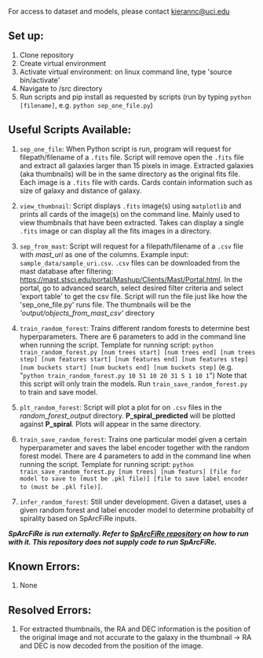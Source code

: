 
For access to dataset and models, please contact kierannc@uci.edu


## Set up:
1. Clone repository
2. Create virtual environment
3. Activate virtual environment: on linux command line, type 'source bin/activate'
4. Navigate to /src directory
5. Run scripts and pip install as requested by scripts (run by typing ```python [filename]```, e.g. ```python sep_one_file.py```)

## Useful Scripts Available:
1. ```sep_one_file```:
    When Python script is run, program will request for filepath/filename of a ```.fits``` file. Script will remove open the ```.fits``` file and extract all galaxies larger than 15 pixels in image. Extracted galaxies (aka thumbnails) will be in the same directory as the original fits file. Each image is a ```.fits``` file with cards. Cards contain information such as size of galaxy and distance of galaxy.

2. ```view_thumbnail```:
    Script displays ```.fits``` image(s) using ```matplotlib``` and prints all cards of the image(s) on the command line.  Mainly used to view thumbnails that have been extracted. Takes can display a single ```.fits``` image or can display all the fits images in a directory.

3. ```sep_from_mast```:
    Script will request for a filepath/filename of a ```.csv``` file with *mast_uri* as one of the columns.
        Example input: ```sample_data/sample_uri.csv```.
        ```.csv``` files can be downloaded from the mast database after filtering: https://mast.stsci.edu/portal/Mashup/Clients/Mast/Portal.html.
        In the portal, go to advanced search, select desired filter criteria and select 'export table' to get the csv file.
    Script will run the file just like how the 'sep_one_file.py' runs file. The thumbnails will be the *'output/objects_from_mast_csv'* directory

4. ```train_random_forest```:
    Trains different random forests to determine best hyperparameters. 
    There are 6 parameters to add in the command line when running the script. Template for running script:
        ```python train_random_forest.py [num trees start] [num trees end] [num trees step] [num features start] [num features end] [num features step] [num buckets start] [num buckets end] [num buckets step]``` (e.g. "```python train_random_forest.py 10 51 10 20 31 5 1 10 1```")
    Note that this script will only train the models. Run ```train_save_random_forest.py``` to train and save model.

5. ```plt_random_forest```:
    Script will plot a plot for on ```.csv``` files in the *random_forest_output* directory. **P_spiral_predicted** will be plotted against **P_spiral**. Plots will appear in the same directory. 

6. ```train_save_random_forest```:
    Trains one particular model given a certain hyperparameter and saves the label encoder together with the random forest model. There are 4 parameters to add in the command line when running the script. Template for running script: 
        ```python train_save_random_forest.py [num trees] [num featurs] [file for model to save to (must be .pkl file)] [file to save label encoder to (must be .pkl file)]```.
 
7. ```infer_random_forest```: Still under development. Given a dataset, uses a given random forest and label encoder model to determine probabilty of spirality based on SpArcFiRe inputs. 


***SpArcFiRe is run externally. Refer to [SpArcFiRe repository](https://github.com/waynebhayes/SpArcFiRe) on how to run with it. This repository does not supply code to run SpArcFiRe.***


## Known Errors:
1. None

## Resolved Errors:
1. For extracted thumbnails, the RA and DEC information is the position of the original image and not accurate to the galaxy in the thumbnail  ->  RA and DEC is now decoded from the position of the image. 